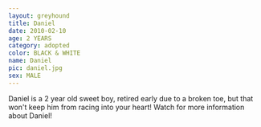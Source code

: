 ```yaml
---
layout: greyhound
title: Daniel
date: 2010-02-10
age: 2 YEARS
category: adopted
color: BLACK & WHITE
name: Daniel
pic: daniel.jpg
sex: MALE
---
```


Daniel is a 2 year old sweet boy, retired early due to a broken toe, but that won't keep him from racing into your heart!
Watch for more information about Daniel!
